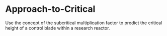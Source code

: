 # Approach-to-Critical
Use the concept of the subcritical multiplication factor to predict the critical height of a control blade within a research reactor.


